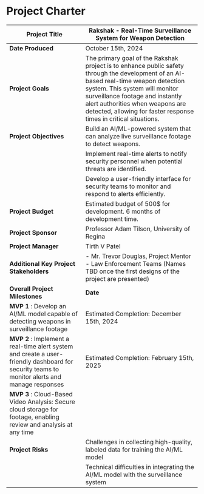 # Project Charter

| **Project Title** | Rakshak - Real-Time Surveillance System for Weapon Detection |
| --- | --- |
| **Date Produced**  | October 15th, 2024 |
| **Project Goals** | The primary goal of the Rakshak project is to enhance public safety through the development of an AI-based real-time weapon detection system. This system will monitor surveillance footage and instantly alert authorities when weapons are detected, allowing for faster response times in critical situations. |
| **Project Objectives** | Build an AI/ML-powered system that can analyze live surveillance footage to detect weapons. |
| | Implement real-time alerts to notify security personnel when potential threats are identified. |
| | Develop a user-friendly interface for security teams to monitor and respond to alerts efficiently. |
| **Project Budget** | Estimated budget of 500$ for development. 6 months of development time. |
| **Project Sponsor** | Professor Adam Tilson, University of Regina |
| **Project Manager** | Tirth V Patel |
| **Additional Key Project Stakeholders** |- Mr. Trevor Douglas, Project Mentor <br /> -  Law Enforcement Teams (Names TBD once the first designs of the project are presented) | 
| **Overall Project Milestones** | **Date** |
| **MVP 1** : Develop an AI/ML model capable of detecting weapons in surveillance footage | Estimated Completion: December 15th, 2024 |
| **MVP 2** : Implement a real-time alert system and create a user-friendly dashboard for security teams to monitor alerts and manage responses | Estimated Completion: February 15th, 2025 |
| **MVP 3** : Cloud-Based Video Analysis: Secure cloud storage for footage, enabling review and analysis at any time |
| **Project Risks** | Challenges in collecting high-quality, labeled data for training the AI/ML model|
| | Technical difficulties in integrating the AI/ML model with the surveillance system |